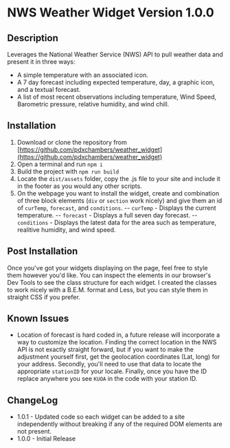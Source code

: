 # NWS Weather Widget Version 1.0.0

## Description
Leverages the National Weather Service (NWS) API to pull weather data and present it in three ways:
- A simple temperature with an associated icon.
- A 7 day forecast including expected temperature, day, a graphic icon, and a textual forecast.
- A list of most recent observations including temperature, Wind Speed, Barometric pressure, relative humidity, and wind chill.

## Installation
1. Download or clone the repository  from [https://github.com/pdxchambers/weather_widget](https://github.com/pdxchambers/weather_widget)
2. Open a terminal and run `npm i`
3. Build the project with `npm run build`
4. Locate the `dist/assets` folder, copy the .js file to your site and include it in the footer as you would any other scripts.
5. On the webpage you want to install the widget, create and combination of three block elements (`div` or `section` work nicely) and give them an id of `curTemp`, `forecast`, and `conditions`.
-- `curTemp` - Displays the current temperature.
-- `forecast` - Displays a full seven day forecast.
-- `conditions` - Displays the latest data for the area such as temperature, realitive humidity, and wind speed.

## Post Installation
Once you've got your widgets displaying on the page, feel free to style them however you'd like. You can inspect the elements in our browser's Dev Tools to see the class structure for each widget. 
I created the classes to work nicely with a B.E.M. format and Less, but you can style them in straight CSS if you prefer.

## Known Issues

- Location of forecast is hard coded in, a future release will incorporate a way to customize the location. Finding the correct location in the NWS API is not exactly straight forward,
but if you want to make the adjustment yourself first, get the geolocation coordinates (Lat, long) for your address. Secondly, you'll need to use that data to locate the appropriate `stationID` 
for your locale. Finally, once you have the ID replace anywhere you see `KUOA` in the code with your station ID.

## ChangeLog
- 1.0.1 - Updated code so each widget can be added to a site independently without breaking if any of the required DOM elements are not present.
- 1.0.0 - Initial Release
